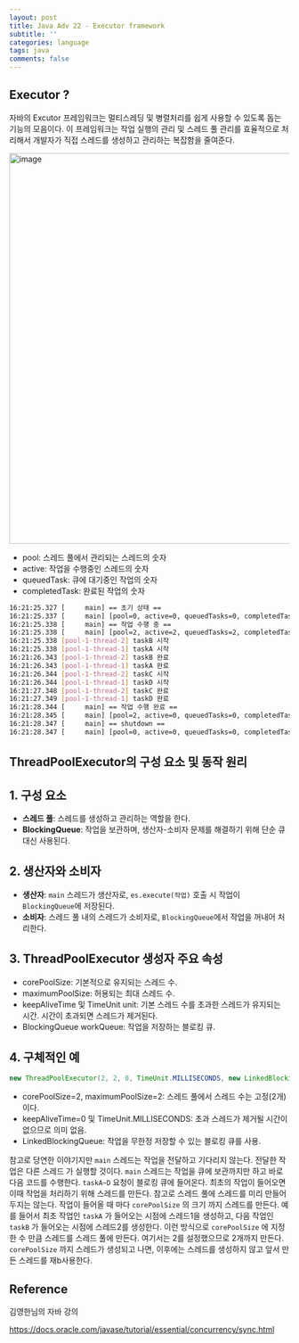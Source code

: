 ```yaml
---
layout: post
title: Java Adv 22 - Executor framework
subtitle: ''
categories: language
tags: java
comments: false
---
```


## Executor ?

자바의 Excutor 프레임워크는 멀티스레딩 및 병렬처리를 쉽게 사용할 수 있도록 돕는 기능의 모음이다.
이 프레임워크는 작업 실행의 관리 및 스레드 풀 관리를 효율적으로 처리해서 개발자가 직접 스레드를 생성하고 관리하는 복잡함을 줄여준다.

<img width="701" alt="image" src="https://github.com/user-attachments/assets/36cca863-d732-4b84-b54f-7a679a910d9f">

- pool: 스레드 풀에서 관리되는 스레드의 숫자
- active: 작업을 수행중인 스레드의 숫자
- queuedTask: 큐에 대기중인 작업의 숫자
- completedTask: 완료된 작업의 숫자

```bash
16:21:25.327 [     main] == 초기 상태 == 
16:21:25.337 [     main] [pool=0, active=0, queuedTasks=0, completedTask=0]
16:21:25.338 [     main] == 작업 수행 중 == 
16:21:25.338 [     main] [pool=2, active=2, queuedTasks=2, completedTask=0]
16:21:25.338 [pool-1-thread-2] taskB 시작
16:21:25.338 [pool-1-thread-1] taskA 시작
16:21:26.343 [pool-1-thread-2] taskB 완료
16:21:26.343 [pool-1-thread-1] taskA 완료
16:21:26.344 [pool-1-thread-2] taskC 시작
16:21:26.344 [pool-1-thread-1] taskD 시작
16:21:27.348 [pool-1-thread-2] taskC 완료
16:21:27.349 [pool-1-thread-1] taskD 완료
16:21:28.344 [     main] == 작업 수행 완료 == 
16:21:28.345 [     main] [pool=2, active=0, queuedTasks=0, completedTask=4]
16:21:28.347 [     main] == shutdown == 
16:21:28.347 [     main] [pool=0, active=0, queuedTasks=0, completedTask=4]
```

## ThreadPoolExecutor의 구성 요소 및 동작 원리

## 1. **구성 요소**

- **스레드 풀**: 스레드를 생성하고 관리하는 역할을 한다.
- **BlockingQueue**: 작업을 보관하며, 생산자-소비자 문제를 해결하기 위해 단순 큐 대신 사용된다.

## 2. **생산자와 소비자**

- **생산자**: `main` 스레드가 생산자로, `es.execute(작업)` 호출 시 작업이 `BlockingQueue`에 저장된다.
- **소비자**: 스레드 풀 내의 스레드가 소비자로, `BlockingQueue`에서 작업을 꺼내어 처리한다.

## 3. **ThreadPoolExecutor 생성자 주요 속성**

- corePoolSize: 기본적으로 유지되는 스레드 수.
- maximumPoolSize: 허용되는 최대 스레드 수.
- keepAliveTime 및 TimeUnit unit: 기본 스레드 수를 초과한 스레드가 유지되는 시간. 시간이 초과되면 스레드가 제거된다.
- BlockingQueue workQueue: 작업을 저장하는 블로킹 큐.

## 4. 구체적인 예

```java
new ThreadPoolExecutor(2, 2, 0, TimeUnit.MILLISECONDS, new LinkedBlockingQueue<>());
```

- corePoolSize=2, maximumPoolSize=2: 스레드 풀에서 스레드 수는 고정(2개)이다.
- keepAliveTime=0 및 TimeUnit.MILLISECONDS: 초과 스레드가 제거될 시간이 없으므로 의미 없음.
- LinkedBlockingQueue: 작업을 무한정 저장할 수 있는 블로킹 큐를 사용.

참고로 당연한 이야기지만 `main` 스레드는 작업을 전달하고 기다리지 않는다. 전달한 작업은 다른 스레드
가 실행할 것이다. `main` 스레드는 작업을 큐에 보관까지만 하고 바로 다음 코드를 수행한다.
`taskA~D` 요청이 블로킹 큐에 들어온다.
최초의 작업이 들어오면 이때 작업을 처리하기 위해 스레드를 만든다.
참고로 스레드 풀에 스레드를 미리 만들어두지는 않는다.
작업이 들어올 때 마다 `corePoolSize` 의 크기 까지 스레드를 만든다.
예를 들어서 최초 작업인 `taskA` 가 들어오는 시점에 스레드1을 생성하고, 
다음 작업인 `taskB` 가 들어오는 시점에 스레드2를 생성한다. 
이런 방식으로 `corePoolSize` 에 지정한 수 만큼 스레드를 스레드 풀에 만든다. 
여기서는 2를 설정했으므로 2개까지 만든다. `corePoolSize` 까지 스레드가 생성되고 나면, 
이후에는 스레드를 생성하지 않고 앞서 만든 스레드를 재b사용한다.


## Reference

김영한님의 자바 강의

<https://docs.oracle.com/javase/tutorial/essential/concurrency/sync.html>


